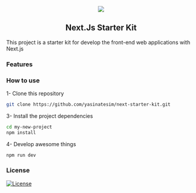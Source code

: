 

<p align="center">    
<img src="https://seeklogo.com/images/N/next-js-logo-7929BCD36F-seeklogo.com.png">    
</p>    
<h2 align="center">Next.Js Starter Kit</h2>

This project is a starter kit for develop the front-end web applications with Next.js

### Features

### How to use

1- Clone this repository

```bash
git clone https://github.com/yasinatesim/next-starter-kit.git
```

3- Install the project dependencies

```bash
cd my-new-project
npm install
```

4- Develop awesome things

```bash
npm run dev
```
  
### License  
  
[![License](http://img.shields.io/:license-mit-blue.svg)](http://badges.mit-license.org)
